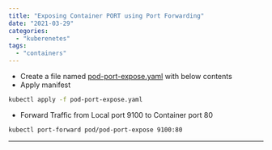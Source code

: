 ```yaml
---
title: "Exposing Container PORT using Port Forwarding"
date: "2021-03-29"
categories: 
  - "kuberenetes"
tags: 
  - "containers"
---
```


- Create a file named [pod-port-expose.yaml](https://github.com/guptanikx/learn-kube/blob/main/pod-port-expose.yaml) with below contents
- Apply manifest
```bash
kubectl apply -f pod-port-expose.yaml
```
- Forward Traffic from Local port 9100 to Container port 80
```bash
kubectl port-forward pod/pod-port-expose 9100:80
```

---

